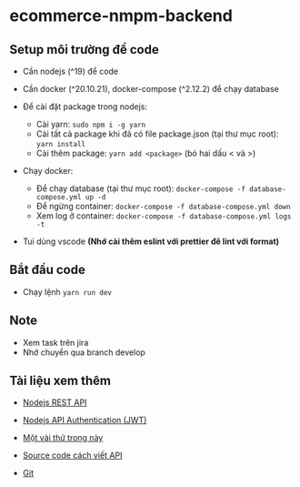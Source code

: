# ecommerce-nmpm-backend

## Setup môi trường để code

- Cần nodejs (^19) để code
- Cần docker (^20.10.21), docker-compose (^2.12.2) để chạy database

- Để cài đặt package trong nodejs:

  - Cài yarn: `sudo npm i -g yarn`
  - Cài tất cả package khi đã có file package.json (tại thư mục root): `yarn install`
  - Cài thêm package: `yarn add <package>` (bỏ hai dấu < và >)

- Chạy docker:

  - Để chạy database (tại thư mục root): `docker-compose -f database-compose.yml up -d`
  - Để ngừng container: `docker-compose -f database-compose.yml down`
  - Xem log ở container: `docker-compose -f database-compose.yml logs -t`

- Tui dùng vscode **(Nhớ cài thêm eslint với prettier đê lint với format)**

## Bắt đầu code

- Chạy lệnh `yarn run dev`

## Note

- Xem task trên jira
- Nhớ chuyển qua branch develop

## Tài liệu xem thêm

- [Nodejs REST API](https://youtube.com/playlist?list=PLw0w5s5b9NK5vec1mvOh5grtNlCwcgO0j)
- [Nodejs API Authentication (JWT)](https://youtube.com/playlist?list=PLw0w5s5b9NK5m3558bDRdZoBVoV08ZpxI)
- [Một vài thứ trong này](https://youtube.com/playlist?list=PLw0w5s5b9NK5SUfrJ8rjIMYitT9K8WB8W)

- [Source code cách viết API](https://github.com/carokrny/e-commerce)

- [Git](https://youtube.com/playlist?list=PLw0w5s5b9NK7dTWqY1li4u4_dZMNeSjQv)
